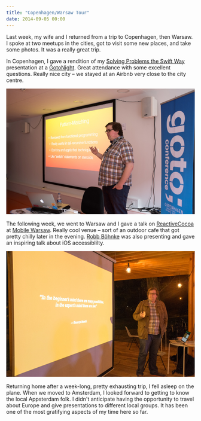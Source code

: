 ```yaml
---
title: "Copenhagen/Warsaw Tour"
date: 2014-09-05 00:00
---
```


<p>Last week, my wife and I returned from a trip to Copenhagen, then Warsaw. I spoke at two meetups in the cities, got to visit some new places, and take some photos. It was a really great trip. </p>

<!-- more -->

<p>In Copenhagen, I gave a rendition of my <a href="http://ashfurrow.com/blog/solving-problems-the-swift-way">Solving Problems the Swift Way</a> presentation at a <a href="https://secure.trifork.com/cph-2014/freeevent/index.jsp?eventOID=6461">GotoNight</a>. Great attendance with some excellent questions. Really nice city – we stayed at an Airbnb very close to the city centre. </p>

<img src="/img/import/blog/copenhagenwarsaw-tour/13228BFEEAB14B77B9D6C2ACBEF52CA2.jpg" class="img-responsive" />

<p>The following week, we went to Warsaw and I gave a talk on <a href="https://www.youtube.com/watch?v=TlgUWYrQ0sc">ReactiveCocoa</a> at <a href="http://mobile-warsaw.pl/">Mobile Warsaw</a>. Really cool venue – sort of an outdoor cafe that got pretty chilly later in the evening. <a href="tweetbot:///user_profile/ceterum_censeo">Robb Böhnke</a> was also presenting and gave an inspiring talk about iOS accessiblilty. </p>

<img src="/img/import/blog/copenhagenwarsaw-tour/DC7C1080615B4F91A3BAB9C194010BE2.jpg" class="img-responsive" />

<p>Returning home after a week-long, pretty exhausting trip, I fell asleep on the plane. When we moved to Amsterdam, I looked forward to getting to know the local Appsterdam folk. I didn't anticipate having the opportunity to travel about Europe and give presentations to different local groups. It has been one of the most gratifying aspects of my time here so far. </p>
